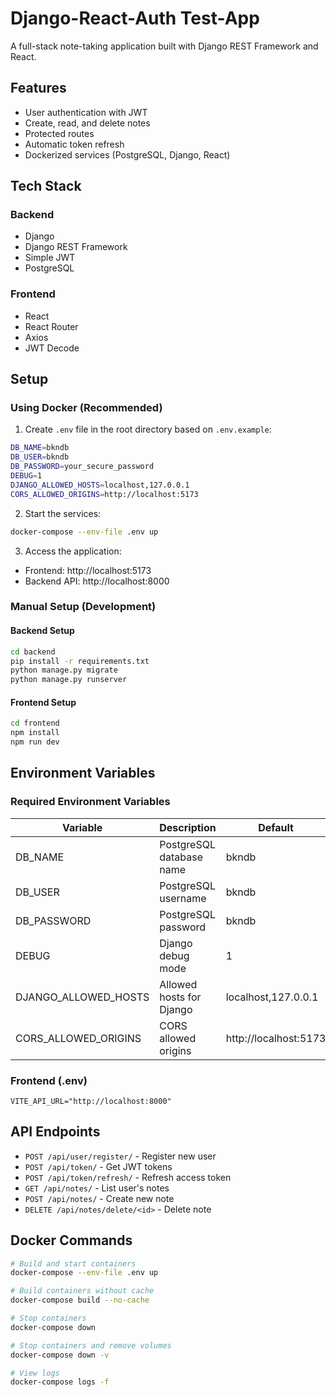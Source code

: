# Django-React-Auth Test-App

A full-stack note-taking application built with Django REST Framework and React.

## Features

- User authentication with JWT
- Create, read, and delete notes
- Protected routes
- Automatic token refresh
- Dockerized services (PostgreSQL, Django, React)

## Tech Stack

### Backend
- Django
- Django REST Framework
- Simple JWT
- PostgreSQL

### Frontend
- React
- React Router
- Axios
- JWT Decode

## Setup

### Using Docker (Recommended)

1. Create `.env` file in the root directory based on `.env.example`:
```bash
DB_NAME=bkndb
DB_USER=bkndb
DB_PASSWORD=your_secure_password
DEBUG=1
DJANGO_ALLOWED_HOSTS=localhost,127.0.0.1
CORS_ALLOWED_ORIGINS=http://localhost:5173
```

2. Start the services:
```bash
docker-compose --env-file .env up
```

3. Access the application:
- Frontend: http://localhost:5173
- Backend API: http://localhost:8000

### Manual Setup (Development)

#### Backend Setup
```bash
cd backend
pip install -r requirements.txt
python manage.py migrate
python manage.py runserver
```

#### Frontend Setup
```bash
cd frontend
npm install
npm run dev
```

## Environment Variables

### Required Environment Variables
| Variable | Description | Default |
|----------|-------------|---------|
| DB_NAME | PostgreSQL database name | bkndb |
| DB_USER | PostgreSQL username | bkndb |
| DB_PASSWORD | PostgreSQL password | bkndb |
| DEBUG | Django debug mode | 1 |
| DJANGO_ALLOWED_HOSTS | Allowed hosts for Django | localhost,127.0.0.1 |
| CORS_ALLOWED_ORIGINS | CORS allowed origins | http://localhost:5173 |

### Frontend (.env)
```
VITE_API_URL="http://localhost:8000"
```

## API Endpoints

- `POST /api/user/register/` - Register new user
- `POST /api/token/` - Get JWT tokens
- `POST /api/token/refresh/` - Refresh access token
- `GET /api/notes/` - List user's notes
- `POST /api/notes/` - Create new note
- `DELETE /api/notes/delete/<id>` - Delete note

## Docker Commands

```bash
# Build and start containers
docker-compose --env-file .env up

# Build containers without cache
docker-compose build --no-cache

# Stop containers
docker-compose down

# Stop containers and remove volumes
docker-compose down -v

# View logs
docker-compose logs -f
```
